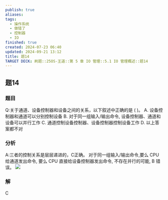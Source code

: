 ```yaml
---
publish: true
aliases: 
tags:
  - 操作系统
  - 做错了
  - 控制器
  - IO
finished: true
created: 2024-07-23 06:40
updated: 2024-09-21 13:12
title: 题14
TARGET DECK: 刷题::25OS-王道::第 5 章 IO 管理::5.1 IO 管理概述::题14
---
```

## 题14
### 题目
Q:关于通道、设备控制器和设备之间的关系，以下叙述中正确的是 ( )。
A. 设备控制器和通道可以分别控制设备
B. 对于同一组输入/输出命令, 设备控制器、通道和设备可以并行工作
C. 通道控制设备控制器、设备控制器控制设备工作
D. 以上答案都不对
### 分析
A:三者的控制关系是层层递进的，C正确。
对于同一组输入/输出命令,要么 CPU 给通道发出命令, 要么 CPU 直接给设备控制器发出命令, 不存在并行的可能, B 错误。
![](https://img.hwenyi.live/202408042013061.webp)
### 解
C
